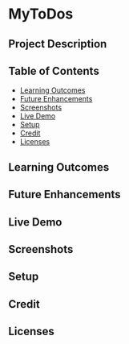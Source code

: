 # MyToDos
## Project Description
## Table of Contents
- [Learning Outcomes](#learning-outcomes)
- [Future Enhancements](#future-enhancements)
- [Screenshots](#screenshots)
- [Live Demo](#live-demo)
- [Setup](#setup)
- [Credit](#credit)
- [Licenses](#license)
<a name="learning-outcomes"></a>
## Learning Outcomes
<a name="future-enhancements"></a>
## Future Enhancements
<a name="live-demo"></a>
## Live Demo
<a name="screenshots"></a>
## Screenshots
<a name="setup"></a>
## Setup
<a name="credit"></a>
## Credit
<a name="license"></a>
## Licenses
